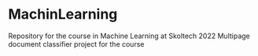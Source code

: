 # MachinLearning
Repository for the course in Machine Learning at Skoltech 2022
Multipage document classifier project for the course
